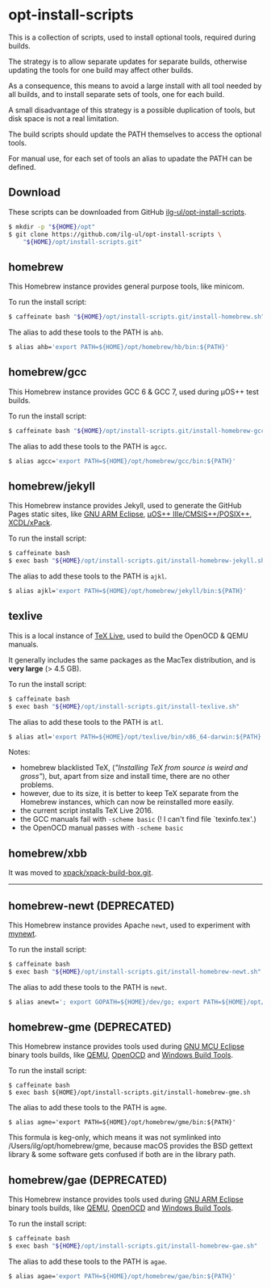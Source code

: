 # opt-install-scripts

This is a collection of scripts, used to install optional tools, required during builds.

The strategy is to allow separate updates for separate builds, otherwise updating the tools for one build may affect other builds.

As a consequence, this means to avoid a large install with all tool needed by all builds, and to install separate sets of tools, one for each build.

A small disadvantage of this strategy is a possible duplication of tools, but disk space is not a real limitation.

The build scripts should update the PATH themselves to access the optional tools.

For manual use, for each set of tools an alias to upadate the PATH can be defined.

## Download

These scripts can be downloaded from GitHub [ilg-ul/opt-install-scripts](https://github.com/ilg-ul/opt-install-scripts).

```bash
$ mkdir -p "${HOME}/opt"
$ git clone https://github.com/ilg-ul/opt-install-scripts \
    "${HOME}/opt/install-scripts.git"
```

## homebrew

This Homebrew instance provides general purpose tools, like minicom.

To run the install script:

```bash
$ caffeinate bash "${HOME}/opt/install-scripts.git/install-homebrew.sh"
```

The alias to add these tools to the PATH is `ahb`.

```bash
$ alias ahb='export PATH=${HOME}/opt/homebrew/hb/bin:${PATH}'
```

## homebrew/gcc

This Homebrew instance provides GCC 6 & GCC 7, used during µOS++ test builds.

To run the install script:

```bash
$ caffeinate bash "${HOME}/opt/install-scripts.git/install-homebrew-gcc.sh"
```

The alias to add these tools to the PATH is `agcc`.

```bash
$ alias agcc='export PATH=${HOME}/opt/homebrew/gcc/bin:${PATH}'
```

## homebrew/jekyll

This Homebrew instance provides Jekyll, used to generate the GitHub Pages static sites, like [GNU ARM Eclipse](http://gnuarmeclipse.github.io), [µOS++ IIIe/CMSIS++/POSIX++](http://micro-os-plus.github.io), [XCDL/xPack](http://xcdl.github.io).

To run the install script:

```bash
$ caffeinate bash 
$ exec bash "${HOME}/opt/install-scripts.git/install-homebrew-jekyll.sh"
```

The alias to add these tools to the PATH is `ajkl`.

```bash
$ alias ajkl='export PATH=${HOME}/opt/homebrew/jekyll/bin:${PATH}'
```

## texlive

This is a local instance of [TeX Live](https://tug.org/texlive/), used to build the OpenOCD & QEMU manuals.

It generally includes the same packages as the MacTex distribution, and is **very large** (> 4.5 GB).

To run the install script:

```bash
$ caffeinate bash 
$ exec bash "${HOME}/opt/install-scripts.git/install-texlive.sh"
```

The alias to add these tools to the PATH is `atl`.

```bash
$ alias atl='export PATH=${HOME}/opt/texlive/bin/x86_64-darwin:${PATH}'
```

Notes:

- homebrew blacklisted TeX, (_"Installing TeX from source is weird and gross"_), but, apart from size and install time, there are no other problems.
- however, due to its size, it is better to keep TeX separate from the Homebrew instances, which can now be reinstalled more easily. 
- the current script installs TeX Live 2016.
- the GCC manuals fail with `-scheme basic` (! I can't find file `texinfo.tex'.)
- the OpenOCD manual passes with `-scheme basic`

## homebrew/xbb

It was moved to [xpack/xpack-build-box.git](https://github.com/xpack/xpack-build-box).

---

## homebrew-newt (DEPRECATED)

This Homebrew instance provides Apache `newt`, used to experiment with [mynewt](https://mynewt.apache.org/).

To run the install script:

```bash
$ caffeinate bash 
$ exec bash "${HOME}/opt/install-scripts.git/install-homebrew-newt.sh"
```

The alias to add these tools to the PATH is `newt`.

```bash
$ alias anewt='; export GOPATH=${HOME}/dev/go; export PATH=${HOME}/opt/homebrew/jekyll/bin:GOPATH/bin:${PATH}'
```

## homebrew-gme (DEPRECATED)

This Homebrew instance provides tools used during [GNU MCU Eclipse]((http://gnuarmeclipse.github.io)) binary tools builds, like [QEMU](http://gnuarmeclipse.github.io/qemu/), [OpenOCD](http://gnuarmeclipse.github.io/openocd/) and [Windows Build Tools](http://gnuarmeclipse.github.io/windows-build-tools/).

To run the install script:

```
$ caffeinate bash 
$ exec bash ${HOME}/opt/install-scripts.git/install-homebrew-gme.sh
```

The alias to add these tools to the PATH is `agme`.

```
$ alias agme='export PATH=${HOME}/opt/homebrew/gme/bin:${PATH}'
```

This formula is keg-only, which means it was not symlinked into /Users/ilg/opt/homebrew/gme,
because macOS provides the BSD gettext library & some software gets confused if both are in the library path.


## homebrew/gae (DEPRECATED)

This Homebrew instance provides tools used during [GNU ARM Eclipse]((http://gnuarmeclipse.github.io)) binary tools builds, like [QEMU](http://gnuarmeclipse.github.io/qemu/), [OpenOCD](http://gnuarmeclipse.github.io/openocd/) and [Windows Build Tools](http://gnuarmeclipse.github.io/windows-build-tools/).

To run the install script:

```bash
$ caffeinate bash 
$ exec bash "${HOME}/opt/install-scripts.git/install-homebrew-gae.sh"
```

The alias to add these tools to the PATH is `agae`.

```bash
$ alias agae='export PATH=${HOME}/opt/homebrew/gae/bin:${PATH}'
```

